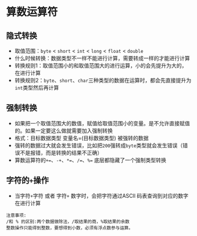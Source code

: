 # 算数运算符

## 隐式转换

+ 取值范围：`byte` < `short` < `int` < `long` < `float` < `double`
+ 什么时候转换：数据类型不一样不能进行计算，需要转成一样的才能进行计算
+ 转换规则1：取值范围小的和取值范围大的进行运算，小的会先提升为大的，在进行计算
+ 转换规则2：`byte`、`short`、`char`三种类型的数据在运算时，都会先直接提升为`int`类型然后再计算

## 强制转换

+ 如果把一个取值范围大的数值，赋值给取值范围小的变量。是不允许直接赋值的。如果一定要这么做就需要加入强制转换
+ 格式：目标数据类型 变量名=(目标数据类型) 被强转的数据
+ 强转的数据过大就会发生错误，比如把`200`强转成`byte`类型就会发生错误（错误不是报错，而是转换的结果不正确）
+ 算数运算符的`+=`、`-+`、`*=`、`/=`、`%=` 底层都隐藏了一个强制类型转换

## 字符的`+`操作

+ 当字符`+`字符 或者 字符`+` 数字时，会把字符通过ASCll 码表查询到对应的数字在进行计算

```
注意事项:
/和 % 的区别:两个数据做除法，/取结果的商，%取结果的余数
整数操作只能得到整数，要想得到小数，必须有浮点数参与运算。
```